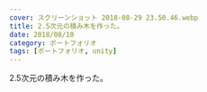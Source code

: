 ```yaml
---
cover: スクリーンショット 2018-08-29 23.50.46.webp
title: 2.5次元の積み木を作った。
date: 2018/08/10
category: ポートフォリオ
tags: [ポートフォリオ, unity]
---
```


2.5次元の積み木を作った。

<!--more-->


